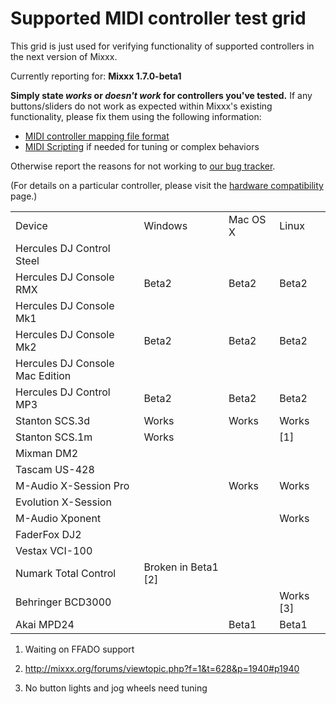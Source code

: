 # Supported MIDI controller test grid

This grid is just used for verifying functionality of supported
controllers in the next version of Mixxx.

Currently reporting for: **Mixxx 1.7.0-beta1**

**Simply state *works* or *doesn't work* for controllers you've
tested.** If any buttons/sliders do not work as expected within Mixxx's
existing functionality, please fix them using the following information:

  - [MIDI controller mapping file
    format](midi_controller_mapping_file_format)
  - [MIDI Scripting](MIDI%20Scripting) if needed for tuning or complex
    behaviors

Otherwise report the reasons for not working to [our bug
tracker](https://launchpad.net/mixxx/+filebug).

(For details on a particular controller, please visit the [hardware
compatibility](hardware%20compatibility) page.)

|                                 |                       |          |             |
| ------------------------------- | --------------------- | -------- | ----------- |
| Device                          | Windows               | Mac OS X | Linux       |
| Hercules DJ Control Steel       |                       |          |             |
| Hercules DJ Console RMX         | Beta2                 | Beta2    | Beta2       |
| Hercules DJ Console Mk1         |                       |          |             |
| Hercules DJ Console Mk2         | Beta2                 | Beta2    | Beta2       |
| Hercules DJ Console Mac Edition |                       |          |             |
| Hercules DJ Control MP3         | Beta2                 | Beta2    | Beta2       |
| Stanton SCS.3d                  | Works                 | Works    | Works       |
| Stanton SCS.1m                  | Works                 |          | \[1\]       |
| Mixman DM2                      |                       |          |             |
| Tascam US-428                   |                       |          |             |
| M-Audio X-Session Pro           |                       | Works    | Works       |
| Evolution X-Session             |                       |          |             |
| M-Audio Xponent                 |                       |          | Works       |
| FaderFox DJ2                    |                       |          |             |
| Vestax VCI-100                  |                       |          |             |
| Numark Total Control            | Broken in Beta1 \[2\] |          |             |
| Behringer BCD3000               |                       |          | Works \[3\] |
| Akai MPD24                      |                       | Beta1    | Beta1       |

1.  Waiting on FFADO support

2.  <http://mixxx.org/forums/viewtopic.php?f=1&t=628&p=1940#p1940>

3.  No button lights and jog wheels need tuning
